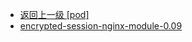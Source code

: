 - [返回上一级 [pod]](page/服务部署/Nginx/模板/nginx-1.24.0/Openresty/openresty-1.21.4.3-win64/pod/)
- [encrypted-session-nginx-module-0.09](page/服务部署/Nginx/模板/nginx-1.24.0/Openresty/openresty-1.21.4.3-win64/pod/encrypted-session-nginx-module-0.09/)
